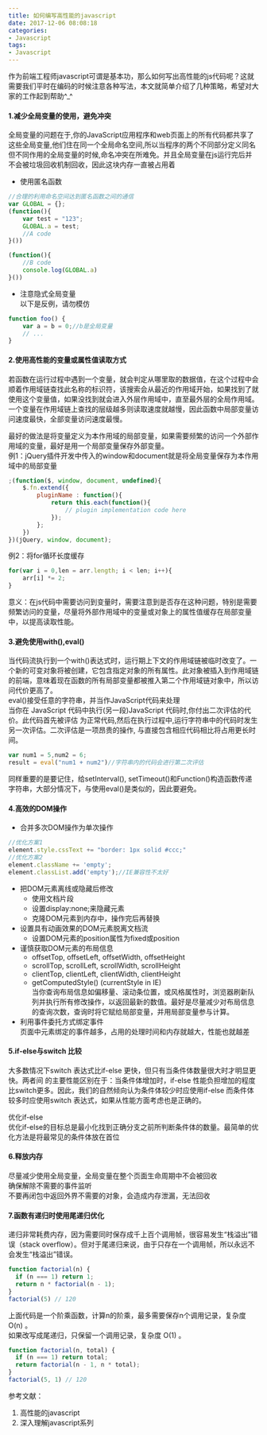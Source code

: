 ```yaml
---
title: 如何编写高性能的javascript
date: 2017-12-06 08:08:18
categories:
- Javascript
tags:
- Javascript
---
```

作为前端工程师javascript可谓是基本功，那么如何写出高性能的js代码呢？这就需要我们平时在编码的时候注意各种写法，本文就简单介绍了几种策略，希望对大家的工作起到帮助^_^

<!-- more -->

#### 1.减少全局变量的使用，避免冲突 
全局变量的问题在于,你的JavaScript应用程序和web页面上的所有代码都共享了这些全局变量,他们住在同一个全局命名空间,所以当程序的两个不同部分定义同名但不同作用的全局变量的时候,命名冲突在所难免。并且全局变量在js运行完后并不会被垃圾回收机制回收，因此这块内存一直被占用着  

* 使用匿名函数
```js
//合理的利用命名空间达到匿名函数之间的通信
var GLOBAL = {};
(function(){
    var test = "123";
    GLOBAL.a = test;
    //A code  
}())

(function(){
    //B code  
    console.log(GLOBAL.a)
}())
```
* 注意隐式全局变量  
以下是反例，请勿模仿
```js
function foo() { 
    var a = b = 0;//b是全局变量
    // ... 
}
```

#### 2.使用高性能的变量或属性值读取方式
若函数在运行过程中遇到一个变量，就会判定从哪里取的数据值，在这个过程中会顺着作用域链查找此名称的标识符，该搜索会从最近的作用域开始，如果找到了就使用这个变量值，如果没找到就会进入外层作用域中，直至最外层的全局作用域。一个变量在作用域链上查找的层级越多则读取速度就越慢，因此函数中局部变量访问速度最快，全部变量访问速度最慢。  

最好的做法是将变量定义为本作用域的局部变量，如果需要频繁的访问一个外部作用域的变量，最好是用一个局部变量保存外部变量。  
例1：jQuery插件开发中传入的window和document就是将全局变量保存为本作用域中的局部变量
```js
;(function($, window, document, undefined){
    $.fn.extend({
        pluginName : function(){
            return this.each(function(){
                // plugin implementation code here
            });
        };
    })
})(jQuery, window, document);
```
例2：将for循环长度缓存
```js
for(var i = 0,len = arr.length; i < len; i++){
    arr[i] *= 2;
}
```
意义：在js代码中需要访问到变量时，需要注意到是否存在这种问题，特别是需要频繁访问的变量，尽量将外部作用域中的变量或对象上的属性值缓存在局部变量中，以提高读取性能。

#### 3.避免使用with(),eval()
当代码流执行到一个with()表达式时，运行期上下文的作用域链被临时改变了。一个新的可变对象将被创建，它包含指定对象的所有属性。此对象被插入到作用域链的前端，意味着现在函数的所有局部变量都被推入第二个作用域链对象中，所以访问代价更高了。  
eval()接受任意的字符串，并当作JavaScript代码来处理  
当你在 JavaScript 代码中执行(另一段)JavaScript 代码时,你付出二次评估的代价。此代码首先被评估 为正常代码,然后在执行过程中,运行字符串中的代码时发生另一次评估。二次评估是一项昂贵的操作,
与直接包含相应代码相比将占用更长时间。
```js
var num1 = 5,num2 = 6;
result = eval("num1 + num2")//字符串内的代码会进行第二次评估
```
同样重要的是要记住，给setInterval(), setTimeout()和Function()构造函数传递字符串，大部分情况下，与使用eval()是类似的，因此要避免。

#### 4.高效的DOM操作

* 合并多次DOM操作为单次操作
```js
//优化方案1
element.style.cssText += "border: 1px solid #ccc;"
//优化方案2
element.className += 'empty';
element.classList.add('empty');//IE兼容性不太好
```
* 把DOM元素离线或隐藏后修改
    + 使用文档片段
    + 设置display:none;来隐藏元素
    + 克隆DOM元素到内存中，操作完后再替换    
* 设置具有动画效果的DOM元素脱离文档流
    + 设置DOM元素的position属性为fixed或position
* 谨慎获取DOM元素的布局信息
    + offsetTop, offsetLeft, offsetWidth, offsetHeight
    + scrollTop, scrollLeft, scrollWidth, scrollHeight
    + clientTop, clientLeft, clientWidth, clientHeight
    + getComputedStyle() (currentStyle in IE)  
当你查询布局信息如偏移量、滚动条位置，或风格属性时，浏览器刷新队列并执行所有修改操作，以返回最新的数值。最好是尽量减少对布局信息的查询次数，查询时将它赋给局部变量，并用局部变量参与计算。
* 利用事件委托方式绑定事件  
页面中元素绑定的事件越多，占用的处理时间和内存就越大，性能也就越差

#### 5.if-else与switch 比较
大多数情况下switch 表达式比if-else 更快，但只有当条件体数量很大时才明显更快。两者间
的主要性能区别在于：当条件体增加时，if-else 性能负担增加的程度比switch更多。因此，我们的自然倾向认为条件体较少时应使用if-else 而条件体较多时应使用switch 表达式，如果从性能方面考虑也是正确的。

优化if-else  
优化if-else的目标总是最小化找到正确分支之前所判断条件体的数量。最简单的优化方法是将最常见的条件体放在首位


#### 6.释放内存
尽量减少使用全局变量，全局变量在整个页面生命周期中不会被回收  
确保解除不需要的事件监听  
不要再闭包中返回外界不需要的对象，会造成内存泄漏，无法回收

#### 7.函数有递归时使用尾递归优化
递归非常耗费内存，因为需要同时保存成千上百个调用帧，很容易发生“栈溢出”错误（stack overflow）。但对于尾递归来说，由于只存在一个调用帧，所以永远不会发生“栈溢出”错误。
```js
function factorial(n) {
  if (n === 1) return 1;
  return n * factorial(n - 1);
}
factorial(5) // 120
```
上面代码是一个阶乘函数，计算n的阶乘，最多需要保存n个调用记录，复杂度 O(n) 。  
如果改写成尾递归，只保留一个调用记录，复杂度 O(1) 。
```js
function factorial(n, total) {
  if (n === 1) return total;
  return factorial(n - 1, n * total);
}
factorial(5, 1) // 120
```



参考文献：

1. 高性能的javascript
2. 深入理解javascript系列
